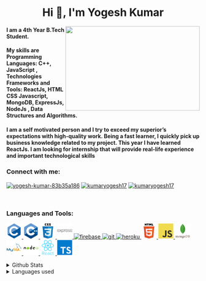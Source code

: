 <h1 align="center">Hi 👋, I'm Yogesh Kumar</h1>

<img width="350" height="220" align="right" src="https://github.com/arsentieva/arsentieva/blob/main/code.gif?raw=true">

<h4 align="left">I am a 4th Year B.Tech Student.</h4>
<h4 align="left"> My skills are Programming Languages:  C++, JavaScript , Technologies Frameworks and Tools: ReactJs, HTML CSS Javascript, MongoDB, ExpressJs, NodeJs , Data Structures and Algorithms.</h4>
<h4 align="left">I am a self motivated person and I try to exceed my superior’s expectations with high-quality work. Being a fast learner, I quickly pick up business knowledge related to my project. This year I have learned ReactJs. I am looking for internship that will provide real-life experience and important technological skills</h4>



<h3 align="left">Connect with me:</h3>
<p align="left">
<a href="https://linkedin.com/in/yogesh-kumar-83b35a186" target="blank"><img align="center" src="https://raw.githubusercontent.com/rahuldkjain/github-profile-readme-generator/master/src/images/icons/Social/linked-in-alt.svg" alt="yogesh-kumar-83b35a186" height="30" width="40" /></a>
<a href="https://www.codechef.com/users/kumaryogesh17" target="blank"><img align="center" src="https://cdn.jsdelivr.net/npm/simple-icons@3.1.0/icons/codechef.svg" alt="kumaryogesh17" height="30" width="40" /></a>
<a href="https://www.leetcode.com/kumaryogesh17" target="blank"><img align="center" src="https://raw.githubusercontent.com/rahuldkjain/github-profile-readme-generator/master/src/images/icons/Social/leet-code.svg" alt="kumaryogesh17" height="30" width="40" /></a>
</p>

</br>
<h3 align="left">Languages and Tools:</h3>
<p align="left"> <a href="https://www.cprogramming.com/" target="_blank" rel="noreferrer"> <img src="https://raw.githubusercontent.com/devicons/devicon/master/icons/c/c-original.svg" alt="c" width="40" height="40"/> </a> <a href="https://www.w3schools.com/cpp/" target="_blank" rel="noreferrer"> <img src="https://raw.githubusercontent.com/devicons/devicon/master/icons/cplusplus/cplusplus-original.svg" alt="cplusplus" width="40" height="40"/> </a> <a href="https://www.w3schools.com/css/" target="_blank" rel="noreferrer"> <img src="https://raw.githubusercontent.com/devicons/devicon/master/icons/css3/css3-original-wordmark.svg" alt="css3" width="40" height="40"/> </a> <a href="https://expressjs.com" target="_blank" rel="noreferrer"> <img src="https://raw.githubusercontent.com/devicons/devicon/master/icons/express/express-original-wordmark.svg" alt="express" width="40" height="40"/> </a> <a href="https://firebase.google.com/" target="_blank" rel="noreferrer"> <img src="https://www.vectorlogo.zone/logos/firebase/firebase-icon.svg" alt="firebase" width="40" height="40"/> </a> <a href="https://git-scm.com/" target="_blank" rel="noreferrer"> <img src="https://www.vectorlogo.zone/logos/git-scm/git-scm-icon.svg" alt="git" width="40" height="40"/> </a> <a href="https://heroku.com" target="_blank" rel="noreferrer"> <img src="https://www.vectorlogo.zone/logos/heroku/heroku-icon.svg" alt="heroku" width="40" height="40"/> </a> <a href="https://www.w3.org/html/" target="_blank" rel="noreferrer"> <img src="https://raw.githubusercontent.com/devicons/devicon/master/icons/html5/html5-original-wordmark.svg" alt="html5" width="40" height="40"/> </a> <a href="https://developer.mozilla.org/en-US/docs/Web/JavaScript" target="_blank" rel="noreferrer"> <img src="https://raw.githubusercontent.com/devicons/devicon/master/icons/javascript/javascript-original.svg" alt="javascript" width="40" height="40"/> </a> <a href="https://www.mongodb.com/" target="_blank" rel="noreferrer"> <img src="https://raw.githubusercontent.com/devicons/devicon/master/icons/mongodb/mongodb-original-wordmark.svg" alt="mongodb" width="40" height="40"/> </a> <a href="https://www.mysql.com/" target="_blank" rel="noreferrer"> <img src="https://raw.githubusercontent.com/devicons/devicon/master/icons/mysql/mysql-original-wordmark.svg" alt="mysql" width="40" height="40"/> </a> <a href="https://nodejs.org" target="_blank" rel="noreferrer"> <img src="https://raw.githubusercontent.com/devicons/devicon/master/icons/nodejs/nodejs-original-wordmark.svg" alt="nodejs" width="40" height="40"/> </a> <a href="https://reactjs.org/" target="_blank" rel="noreferrer"> <img src="https://raw.githubusercontent.com/devicons/devicon/master/icons/react/react-original-wordmark.svg" alt="react" width="40" height="40"/> </a> <a href="https://www.typescriptlang.org/" target="_blank" rel="noreferrer"> <img src="https://raw.githubusercontent.com/devicons/devicon/master/icons/typescript/typescript-original.svg" alt="typescript" width="40" height="40"/> </a> </p>

<details>
 <summary> Github Stats </summary>
 <p><img align="left" src="https://github-readme-stats.vercel.app/api?username=kumaryogesh17&show_icons=true&locale=en" alt="kumaryogesh17" /></p>
</details>

<details>
 <summary> Languages used </summary>
 <img align="left" src="https://github-readme-stats.vercel.app/api/top-langs?username=kumaryogesh17&show_icons=true&locale=en&layout=compact" alt="kumaryogesh17" />
</details>



